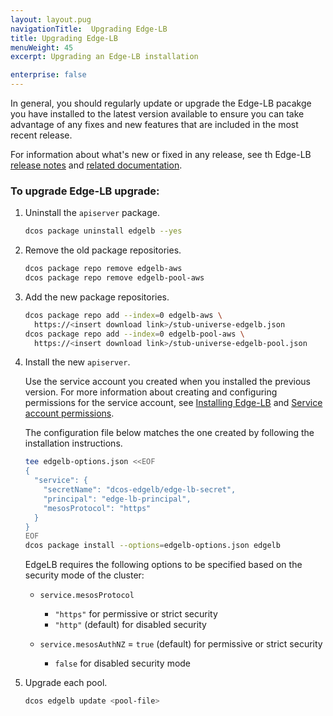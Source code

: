 ```yaml
---
layout: layout.pug
navigationTitle:  Upgrading Edge-LB
title: Upgrading Edge-LB
menuWeight: 45
excerpt: Upgrading an Edge-LB installation

enterprise: false
---
```

In general, you should regularly update or upgrade the Edge-LB pacakge you have installed to the latest version available to ensure you can take advantage of any fixes and new features that are included in the most recent release.

For information about what's new or fixed in any release, see th Edge-LB [release notes](/services/edge-lb/related-documentation/release-notes/) and [related documentation](/services/edge-lb/related-documentation/).

### To upgrade Edge-LB upgrade:

1. Uninstall the `apiserver` package.

    ```bash
    dcos package uninstall edgelb --yes
    ```

1. Remove the old package repositories.

    ```bash
    dcos package repo remove edgelb-aws
    dcos package repo remove edgelb-pool-aws
    ```

1. Add the new package repositories.

    ```bash
    dcos package repo add --index=0 edgelb-aws \
      https://<insert download link>/stub-universe-edgelb.json
    dcos package repo add --index=0 edgelb-pool-aws \
      https://<insert download link>/stub-universe-edgelb-pool.json
    ```

1. Install the new `apiserver`. 

    Use the service account you created when you installed the previous version. For more information about creating and configuring permissions for the service account, see [Installing Edge-LB](/services/edge-lb/getting-started/installing) and [Service account permissions](/services/edge-lb/reference/permissions/#service-account-permission).
    
    The configuration file below matches the one created by following the installation instructions.

    ```bash
    tee edgelb-options.json <<EOF
    {
      "service": {
        "secretName": "dcos-edgelb/edge-lb-secret",
        "principal": "edge-lb-principal",
        "mesosProtocol": "https"
      }
    }
    EOF
    dcos package install --options=edgelb-options.json edgelb
    ```

    EdgeLB requires the following options to be specified based on the security mode of the cluster:
    - `service.mesosProtocol`
        - `"https"` for permissive or strict security
        - `"http"` (default) for disabled security

    - `service.mesosAuthNZ`
        = `true` (default) for permissive or strict security
        - `false` for disabled security mode

1. Upgrade each pool.

    ```bash
    dcos edgelb update <pool-file>
    ```
